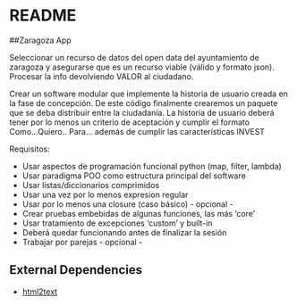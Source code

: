 # README
##Zaragoza App 

Seleccionar un recurso de datos del open data del ayuntamiento de zaragoza y asegurarse que es un recurso viable (válido y formato json). Procesar la info devolviendo VALOR al ciudadano. 
 
Crear un software modular que implemente la historia de usuario creada en la fase de concepción. De este código finalmente crearemos un paquete que se deba distribuir entre la ciudadanía. La historia de usuario deberá tener por lo menos un criterio de aceptación y cumplir el formato Como...Quiero.. Para… además de cumplir las características INVEST 
 
 
Requisitos:
* Usar aspectos de programación funcional python (map, filter, lambda) 
* Usar paradigma POO como estructura principal del software 
* Usar listas/diccionarios comprimidos 
* Usar una vez por lo menos expresion regular 
* Usar por lo menos una closure (caso básico) - opcional - 
* Crear pruebas embebidas de algunas funciones, las más ‘core’ 
* Usar tratamiento de excepciones ‘custom’ y built-in 
* Deberá quedar funcionando antes de finalizar la sesión 
* Trabajar por parejas - opcional - 

## External Dependencies
* [html2text](https://pypi.org/project/html2text/)